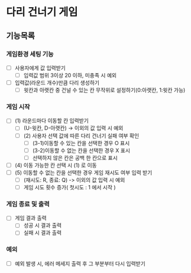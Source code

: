 # 다리 건너기 게임
 
## 기능목록
### 게임환경 세팅 기능
 - [ ] 사용자에게 값 입력받기
   - [ ] 입력값 범위 3이상 20 이하, 미충족 시 예외
 - [ ] 입력값(라운드 개수)만큼 다리 생성하기
   - [ ] 윗칸과 아랫칸 중 건널 수 있는 칸 무작위로 설정하기(0:아랫칸, 1:윗칸 가능)
### 게임 시작
 - [ ] (1) 라운드마다 이동할 칸 입력받기
   - [ ] (U-윗칸, D-아랫칸) -> 이외의 값 입력 시 예외
   - [ ] (2) 사용자 선택 값에 따른 다리 건너기 실패 여부 확인
     - [ ] (3-1)이동할 수 있는 칸을 선택한 경우 O 표시
     - [ ] (3-2)이동할 수 없는 칸을 선택한 경우 X 표시
     - [ ] 선택하지 않은 칸은 공백 한 칸으로 표시
- [ ] (4) 이동 가능한 칸 선택 시 (1) 로 이동
- [ ] (5) 이동할 수 없는 칸을 선택한 경우 게임 재시도 여부 입력 받기
   - [ ] (재시도: R, 종료: Q) ->  이외의 값 입력 시 예외
   - [ ] 게임 시도 횟수 증가( 첫시도 : 1 에서 시작 )
### 게임 종료 및 출력
 - [ ] 게임 결과 출력
   - [ ] 성공 시 결과 출력
   - [ ] 실패 시 결과 출력

### 예외
-[ ] 예외 발생 시, 에러 메세지 출력 후 그 부분부터 다시 입력받기 